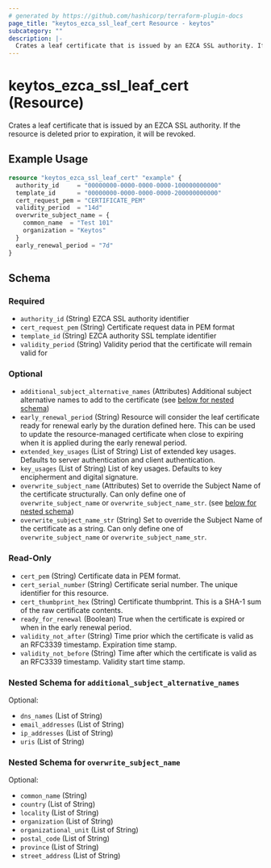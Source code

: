 ```yaml
---
# generated by https://github.com/hashicorp/terraform-plugin-docs
page_title: "keytos_ezca_ssl_leaf_cert Resource - keytos"
subcategory: ""
description: |-
  Crates a leaf certificate that is issued by an EZCA SSL authority. If the resource is deleted prior to expiration, it will be revoked.
---
```


# keytos_ezca_ssl_leaf_cert (Resource)

Crates a leaf certificate that is issued by an EZCA SSL authority. If the resource is deleted prior to expiration, it will be revoked.

## Example Usage

```terraform
resource "keytos_ezca_ssl_leaf_cert" "example" {
  authority_id     = "00000000-0000-0000-0000-100000000000"
  template_id      = "00000000-0000-0000-0000-200000000000"
  cert_request_pem = "CERTIFICATE_PEM"
  validity_period  = "14d"
  overwrite_subject_name = {
    common_name  = "Test 101"
    organization = "Keytos"
  }
  early_renewal_period = "7d"
}
```

<!-- schema generated by tfplugindocs -->
## Schema

### Required

- `authority_id` (String) EZCA SSL authority identifier
- `cert_request_pem` (String) Certificate request data in PEM format
- `template_id` (String) EZCA authority SSL template identifier
- `validity_period` (String) Validity period that the certificate will remain valid for

### Optional

- `additional_subject_alternative_names` (Attributes) Additional subject alternative names to add to the certificate (see [below for nested schema](#nestedatt--additional_subject_alternative_names))
- `early_renewal_period` (String) Resource will consider the leaf certificate ready for renewal early by the duration defined here. This can be used to update the resource-managed certificate when close to expiring when it is applied during the early renewal period.
- `extended_key_usages` (List of String) List of extended key usages. Defaults to server authentication and client authentication.
- `key_usages` (List of String) List of key usages. Defaults to key encipherment and digital signature.
- `overwrite_subject_name` (Attributes) Set to override the Subject Name of the certificate structurally. Can only define one of `overwrite_subject_name` or `overwrite_subject_name_str`. (see [below for nested schema](#nestedatt--overwrite_subject_name))
- `overwrite_subject_name_str` (String) Set to override the Subject Name of the certificate as a string. Can only define one of `overwrite_subject_name` or `overwrite_subject_name_str`.

### Read-Only

- `cert_pem` (String) Certificate data in PEM format.
- `cert_serial_number` (String) Certificate serial number. The unique identifier for this resource.
- `cert_thumbprint_hex` (String) Certificate thumbprint. This is a SHA-1 sum of the raw certificate contents.
- `ready_for_renewal` (Boolean) True when the certificate is expired or when in the early renewal period.
- `validity_not_after` (String) Time prior which the certificate is valid as an RFC3339 timestamp. Expiration time stamp.
- `validity_not_before` (String) Time after which the certificate is valid as an RFC3339 timestamp. Validity start time stamp.

<a id="nestedatt--additional_subject_alternative_names"></a>
### Nested Schema for `additional_subject_alternative_names`

Optional:

- `dns_names` (List of String)
- `email_addresses` (List of String)
- `ip_addresses` (List of String)
- `uris` (List of String)


<a id="nestedatt--overwrite_subject_name"></a>
### Nested Schema for `overwrite_subject_name`

Optional:

- `common_name` (String)
- `country` (List of String)
- `locality` (List of String)
- `organization` (List of String)
- `organizational_unit` (List of String)
- `postal_code` (List of String)
- `province` (List of String)
- `street_address` (List of String)
